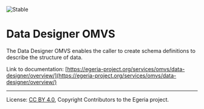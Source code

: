 <!-- SPDX-License-Identifier: CC-BY-4.0 -->
<!-- Copyright Contributors to the Egeria project. -->

![Stable](../../../images/egeria-content-status-released.png#pagewidth)

# Data Designer OMVS 

The Data Designer OMVS enables the caller to create schema definitions to describe the structure of data.

Link to documentation: [https://egeria-project.org/services/omvs/data-designer/overview/](https://egeria-project.org/services/omvs/data-designer/overview/)

----
License: [CC BY 4.0](https://creativecommons.org/licenses/by/4.0/),
Copyright Contributors to the Egeria project.